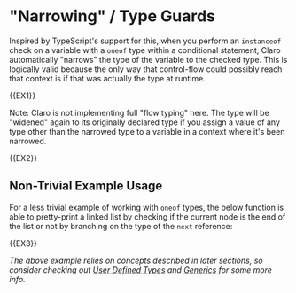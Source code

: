 # "Narrowing" / Type Guards

Inspired by TypeScript's support for this, when you perform an `instanceof` check on a variable with a `oneof` type
within a conditional statement, Claro automatically "narrows" the type of the variable to the checked type. This is
logically valid because the only way that control-flow could possibly reach that context is if that was actually the
type at runtime.

{{EX1}}

<div class="warning">
Note: Claro is not implementing full "flow typing" here. The type will be "widened" again to its originally declared
type if you assign a value of any type other than the narrowed type to a variable in a context where it's been narrowed.
</div>

{{EX2}}

## Non-Trivial Example Usage

For a less trivial example of working with `oneof` types, the below function is able to pretty-print a linked list by
checking if the current node is the end of the list or not by branching on the type of the `next` reference:

{{EX3}}

_The above example relies on concepts described in later sections, so consider checking out
[User Defined Types](../user_defined_types/user_defined_types.generated_docs.md) and [Generics](../../generics.generated_docs.md)
for some more info._
